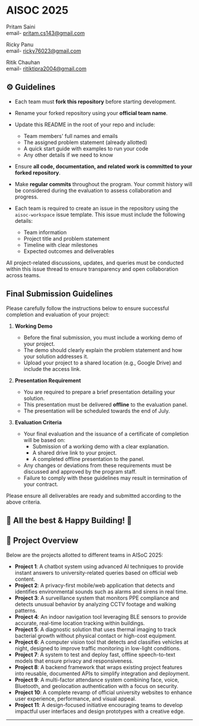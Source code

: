 # AISOC 2025
Pritam Saini <br>
email- pritam.cs143@gmail.com

Ricky Panu <br>
email- ricky76023@gmail.com

Ritik Chauhan <br>
email- ritiktipra2004@gmail.com













## ⚙️ Guidelines

- Each team must **fork this repository** before starting development.
- Rename your forked repository using your **official team name**.
- Update this README in the root of your repo and include: 
  - Team members' full names and emails  
  - The assigned problem statement (already allotted)
  - A quick start guide with examples to run your code
  - Any other details if we need to know
  
- Ensure **all code, documentation, and related work is committed to your forked repository**. 
- Make **regular commits** throughout the program. Your commit history will be considered during the evaluation to assess collaboration and progress.
- Each team is required to create an issue in the repository using the `aisoc-workspace` issue template. This issue must include the following details:

  - Team information  
  - Project title and problem statement  
  - Timeline with clear milestones  
  - Expected outcomes and deliverables  

All project-related discussions, updates, and queries must be conducted within this issue thread to ensure transparency and open collaboration across teams.

## Final Submission Guidelines

Please carefully follow the instructions below to ensure successful completion and evaluation of your project:

1. **Working Demo**  
   - Before the final submission, you must include a working demo of your project.  
   - The demo should clearly explain the problem statement and how your solution addresses it.  
   - Upload your project to a shared location (e.g., Google Drive) and include the access link.

2. **Presentation Requirement**  
   - You are required to prepare a brief presentation detailing your solution.  
   - This presentation must be delivered **offline** to the evaluation panel.  
   - The presentation will be scheduled towards the end of July.

3. **Evaluation Criteria**  
   - Your final evaluation and the issuance of a certificate of completion will be based on:
     - Submission of a working demo with a clear explanation.
     - A shared drive link to your project.
     - A completed offline presentation to the panel.
   - Any changes or deviations from these requirements must be discussed and approved by the program staff.  
   - Failure to comply with these guidelines may result in termination of your contract.

Please ensure all deliverables are ready and submitted according to the above criteria.



## 🚀 All the best & Happy Building! 🚀


## 📌 Project Overview

Below are the projects allotted to different teams in AISoC 2025:

- **Project 1**: A chatbot system using advanced AI techniques to provide instant answers to university-related queries based on official web content.
- **Project 2**: A privacy-first mobile/web application that detects and identifies environmental sounds such as alarms and sirens in real time.
- **Project 3**: A surveillance system that monitors PPE compliance and detects unusual behavior by analyzing CCTV footage and walking patterns.
- **Project 4**: An indoor navigation tool leveraging BLE sensors to provide accurate, real-time location tracking within buildings.
- **Project 5**: A diagnostic solution that uses thermal imaging to track bacterial growth without physical contact or high-cost equipment.
- **Project 6**: A computer vision tool that detects and classifies vehicles at night, designed to improve traffic monitoring in low-light conditions.
- **Project 7**: A system to test and deploy fast, offline speech-to-text models that ensure privacy and responsiveness.
- **Project 8**: A backend framework that wraps existing project features into reusable, documented APIs to simplify integration and deployment.
- **Project 9**: A multi-factor attendance system combining face, voice, Bluetooth, and geolocation authentication with a focus on security.
- **Project 10**: A complete revamp of official university websites to enhance user experience, performance, and visual appeal.
- **Project 11**: A design-focused initiative encouraging teams to develop impactful user interfaces and design prototypes with a creative edge.

---


